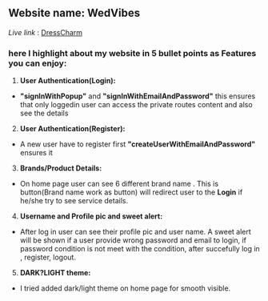 ## Website name: WedVibes ##

*Live link* : [DressCharm](https://social-event-36b66.web.app)

### here I highlight about my website in 5 bullet points as Features you can enjoy: ###

1. **User Authentication(Login):**

- **"signInWithPopup"** and **"signInWithEmailAndPassword"** this ensures that only loggedin user can access the private routes content and also see the details
  
2. **User Authentication(Register):**

- A new user have to register first **"createUserWithEmailAndPassword"** ensures it

3. **Brands/Product Details:**

- On home page user can see 6 different brand name . This is button(Brand name work as button) will redirect user to the **Login** if he/she try to see service details.

4. **Username and Profile pic and sweet alert:**

- After log in user can see their profile pic and user name. A sweet alert will be shown if a user provide wrong password and email to login, if password condition is not meet with the condition, after succefully log in , register, logout.
   
5. **DARK?LIGHT theme:**

- I tried added dark/light theme on home page for smooth visible.
